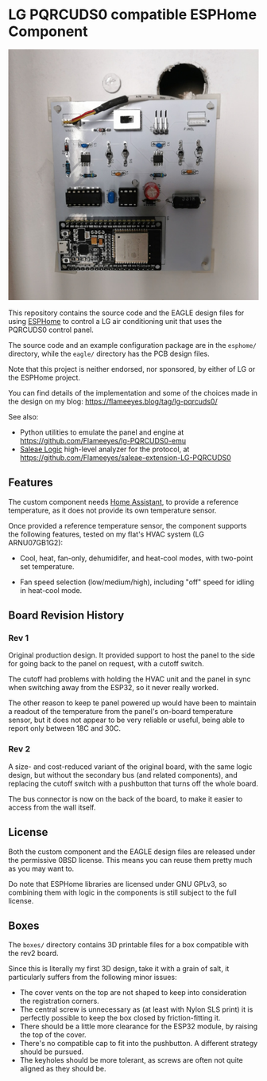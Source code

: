 <!--
SPDX-FileCopyrightText: 2021 Diego Elio Pettenò

SPDX-License-Identifier: 0BSD
-->

# LG PQRCUDS0 compatible ESPHome Component

![The custom board on the wall](images/board-on-wall.jpg)

This repository contains the source code and the EAGLE design files for using
[ESPHome](https://esphome.io/) to control a LG air conditioning unit that uses
the PQRCUDS0 control panel.

The source code and an example configuration package are in the `esphome/`
directory, while the `eagle/` directory has the PCB design files.

Note that this project is neither endorsed, nor sponsored, by either of LG
or the ESPHome project.

You can find details of the implementation and some of the choices made in the
design on my blog: https://flameeyes.blog/tag/lg-pqrcuds0/

See also:

* Python utilities to emulate the panel and engine at
    <https://github.com/Flameeyes/lg-PQRCUDS0-emu>
* [Saleae Logic](https://www.saleae.com/) high-level analyzer for the
  protocol, at <https://github.com/Flameeyes/saleae-extension-LG-PQRCUDS0>

## Features

The custom component needs [Home Assistant](https://www.home-assistant.io/),
to provide a reference temperature, as it does not provide its own temperature
sensor.

Once provided a reference temperature sensor, the component supports the
following features, tested on my flat's HVAC system (LG ARNU07GB1G2):

* Cool, heat, fan-only, dehumidifer, and heat-cool modes, with two-point set
  temperature.

* Fan speed selection (low/medium/high), including "off" speed for idling in
  heat-cool mode.

## Board Revision History

### Rev 1

Original production design. It provided support to host the panel to the side
for going back to the panel on request, with a cutoff switch.

The cutoff had problems with holding the HVAC unit and the panel in sync when
switching away from the ESP32, so it never really worked.

The other reason to keep te panel powered up would have been to maintain a
readout of the temperature from the panel's on-board temperature sensor, but
it does not appear to be very reliable or useful, being able to report only
between 18C and 30C.

### Rev 2

A size- and cost-reduced variant of the original board, with the same logic
design, but without the secondary bus (and related components), and replacing
the cutoff switch with a pushbutton that turns off the whole board.

The bus connector is now on the back of the board, to make it easier to access
from the wall itself.

## License

Both the custom component and the EAGLE design files are released under the
permissive 0BSD license. This means you can reuse them pretty much as you may
want to.

Do note that ESPHome libraries are licensed under GNU GPLv3, so combining them
with logic in the components is still subject to the full license.

## Boxes

The `boxes/` directory contains 3D printable files for a box compatible with
the rev2 board.

Since this is literally my first 3D design, take it with a grain of salt,
it particularly suffers from the following minor issues:

* The cover vents on the top are not shaped to keep into consideration the
  registration corners.
* The central screw is unnecessary as (at least with Nylon SLS print) it is
  perfectly possible to keep the box closed by friction-fitting it.
* There should be a little more clearance for the ESP32 module, by raising
  the top of the cover.
* There's no compatible cap to fit into the pushbutton. A different strategy
  should be pursued.
* The keyholes should be more tolerant, as screws are often not quite aligned
  as they should be.
